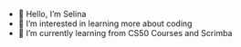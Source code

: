 - 👋 Hello, I’m Selina
- 👀 I’m interested in learning more about coding
- 🌱 I’m currently learning from CS50 Courses and Scrimba

<!---
Selina789/Selina789 is a ✨ special ✨ repository because its `README.md` (this file) appears on your GitHub profile.
You can click the Preview link to take a look at your changes.
--->
